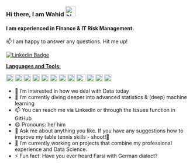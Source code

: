 ### Hi there, I am Wahid <img src="https://user-images.githubusercontent.com/1303154/88677602-1635ba80-d120-11ea-84d8-d263ba5fc3c0.gif" width="28px" alt="hi">

#### I am experienced in Finance & IT Risk Management. 

📫 I am happy to answer any questions. Hit me up!

[![Linkedin Badge](https://img.shields.io/badge/-LinkedIn-0e76a8?style=flat&labelColor=0e76a8&logo=linkedin&logoColor=white)](https://www.linkedin.com/in/wa-ra)

[**Languages and Tools:**](https://github.com/get-icon/geticon)  

<code><img height="20" src="https://user-images.githubusercontent.com/72414477/151850216-7e09a818-4067-4d58-885e-d75369dbbf0f.svg"></code>
<code><img height="20" src="https://user-images.githubusercontent.com/72414477/151850254-2fdfb7a6-e39e-4b0d-b29a-71f6aff8f3b6.svg"></code>
<code><img height="20" width="20" src="https://user-images.githubusercontent.com/72414477/151850280-6213e977-45a5-417e-886c-aec0c58937e7.svg"></code>
<code><img height="20" src="https://user-images.githubusercontent.com/72414477/151850299-400b01dc-3cc8-491f-94be-aad25bf896dd.svg"></code>
<code><img height="20" src="https://user-images.githubusercontent.com/72414477/151850265-901d4c1e-bcd4-41c7-ae34-f8986aa09cbd.svg"></code>
<code><img height="20" width="20" src="https://user-images.githubusercontent.com/72414477/151850321-7d2b500e-1531-48d2-82e0-e6ce9aaf6086.svg"></code>
<code><img alt="HTML" width="20" height="20" src="https://user-images.githubusercontent.com/72414477/151850231-37289b78-d76a-43ad-afb3-3a09628c3780.svg"></code>
<code><img height="20" src="https://user-images.githubusercontent.com/72414477/151852356-b46c9e7a-f245-42f8-83ce-2abc7f00525f.png"></code>
<code><img height="20" width="25" src="https://user-images.githubusercontent.com/72414477/151852430-8648e96e-c5a7-40c0-8088-b40a86610895.jpg"></code>
<code><img height="20" width="20" src="https://user-images.githubusercontent.com/72414477/151852289-dc78779a-5bdc-471e-8380-6ce19a25881b.jpg"></code>
<code><img width="20" height="20" src="https://user-images.githubusercontent.com/72414477/151852722-f4c0727a-9189-4420-9ca8-284f5dc8ac0c.svg"></code>
<code><img height="20" width="20" src="https://user-images.githubusercontent.com/72414477/151852656-f2e11500-6721-45ce-af6b-0d068799b7ce.png"></code>
<code><img height="15" width="40" src="https://user-images.githubusercontent.com/72414477/151852935-fc9c3fa0-ff96-4af6-a5df-d1b0f3deab1d.png"></code>


 
 - 👀 I’m interested in how we deal with Data today 
 - 🌱 I’m currently diving deeper into advanced statistics & (deep) machine learning
 - 📫 You can reach me via LinkedIn or through the Issues function in GitHub
 - 😄 Pronouns: he/ him
 - 💬 Ask me about anything you like. If you have any suggestions how to improve my table tennis skills - shoot!🏓
 - 🔭 I’m currently working on projects that combine my professional experience and Data Science.
 - ⚡ Fun fact: Have you ever heard Farsi with German dialect?

<!---
Wahido589/Wahido589 is a ✨ special ✨ repository because its `README.md` (this file) appears on your GitHub profile.
You can click the Preview link to take a look at your changes.
--->
